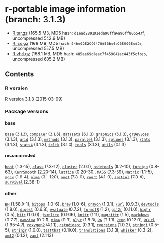 
r-portable image information (branch: 3.1.3)
==========

- [R.tar.gz](https://rportable.blob.core.windows.net/r-portable/3.1.3/R.tar.gz) (165.5 MB, MD5 hash: `d1ead289101eda90ffa6a96ff805543f`, uncompressed 542.9 MB)
- [R.iso.gz](https://rportable.blob.core.windows.net/r-portable/3.1.3/R.iso.gz) (166 MB, MD5 hash: `84be0252998478d58bc6a9859085cd2e`, uncompressed 557.5 MB)
- [R.vhd.gz](https://rportable.blob.core.windows.net/r-portable/3.1.3/R.vhd.gz) (168.1 MB, MD5 hash: `485ae69d6eac7f459041ac443f5cfceb`, uncompressed 605.2 MB)



## Contents

### R version

R version 3.1.3 (2015-03-09)

### Package versions

####  base 
[`base`](http://cran.r-project.org/package=base) (3.1.3),
[`compiler`](http://cran.r-project.org/package=compiler) (3.1.3),
[`datasets`](http://cran.r-project.org/package=datasets) (3.1.3),
[`graphics`](http://cran.r-project.org/package=graphics) (3.1.3),
[`grDevices`](http://cran.r-project.org/package=grDevices) (3.1.3),
[`grid`](http://cran.r-project.org/package=grid) (3.1.3),
[`methods`](http://cran.r-project.org/package=methods) (3.1.3),
[`parallel`](http://cran.r-project.org/package=parallel) (3.1.3),
[`splines`](http://cran.r-project.org/package=splines) (3.1.3),
[`stats`](http://cran.r-project.org/package=stats) (3.1.3),
[`stats4`](http://cran.r-project.org/package=stats4) (3.1.3),
[`tcltk`](http://cran.r-project.org/package=tcltk) (3.1.3),
[`tools`](http://cran.r-project.org/package=tools) (3.1.3),
[`utils`](http://cran.r-project.org/package=utils) (3.1.3) 
####  recommended 
[`boot`](http://cran.r-project.org/package=boot) (1.3-15),
[`class`](http://cran.r-project.org/package=class) (7.3-12),
[`cluster`](http://cran.r-project.org/package=cluster) (2.0.1),
[`codetools`](http://cran.r-project.org/package=codetools) (0.2-10),
[`foreign`](http://cran.r-project.org/package=foreign) (0.8-63),
[`KernSmooth`](http://cran.r-project.org/package=KernSmooth) (2.23-14),
[`lattice`](http://cran.r-project.org/package=lattice) (0.20-30),
[`MASS`](http://cran.r-project.org/package=MASS) (7.3-39),
[`Matrix`](http://cran.r-project.org/package=Matrix) (1.1-5),
[`mgcv`](http://cran.r-project.org/package=mgcv) (1.8-4),
[`nlme`](http://cran.r-project.org/package=nlme) (3.1-120),
[`nnet`](http://cran.r-project.org/package=nnet) (7.3-9),
[`rpart`](http://cran.r-project.org/package=rpart) (4.1-9),
[`spatial`](http://cran.r-project.org/package=spatial) (7.3-9),
[`survival`](http://cran.r-project.org/package=survival) (2.38-1) 
####  other 
[`BH`](http://cran.r-project.org/package=BH) (1.58.0-1),
[`bitops`](http://cran.r-project.org/package=bitops) (1.0-6),
[`brew`](http://cran.r-project.org/package=brew) (1.0-6),
[`crayon`](http://cran.r-project.org/package=crayon) (1.3.1),
[`curl`](http://cran.r-project.org/package=curl) (0.9.3),
[`devtools`](http://cran.r-project.org/package=devtools) (1.8.0),
[`digest`](http://cran.r-project.org/package=digest) (0.6.8),
[`evaluate`](http://cran.r-project.org/package=evaluate) (0.7.2),
[`formatR`](http://cran.r-project.org/package=formatR) (1.2),
[`git2r`](http://cran.r-project.org/package=git2r) (0.11.0),
[`highr`](http://cran.r-project.org/package=highr) (0.5),
[`httr`](http://cran.r-project.org/package=httr) (1.0.0),
[`jsonlite`](http://cran.r-project.org/package=jsonlite) (0.9.16),
[`knitr`](http://cran.r-project.org/package=knitr) (1.11),
[`magrittr`](http://cran.r-project.org/package=magrittr) (1.5),
[`markdown`](http://cran.r-project.org/package=markdown) (0.7.7),
[`memoise`](http://cran.r-project.org/package=memoise) (0.2.1),
[`mime`](http://cran.r-project.org/package=mime) (0.3),
[`plyr`](http://cran.r-project.org/package=plyr) (1.8.3),
[`R6`](http://cran.r-project.org/package=R6) (2.1.1),
[`Rcpp`](http://cran.r-project.org/package=Rcpp) (0.12.0),
[`RCurl`](http://cran.r-project.org/package=RCurl) (1.95-4.7),
[`roxygen2`](http://cran.r-project.org/package=roxygen2) (4.1.1),
[`rstudioapi`](http://cran.r-project.org/package=rstudioapi) (0.3.1),
[`rversions`](http://cran.r-project.org/package=rversions) (1.0.2),
[`stringi`](http://cran.r-project.org/package=stringi) (0.5-5),
[`stringr`](http://cran.r-project.org/package=stringr) (1.0.0),
[`testthat`](http://cran.r-project.org/package=testthat) (0.10.0),
[`translations`](http://cran.r-project.org/package=translations) (3.1.3),
[`whisker`](http://cran.r-project.org/package=whisker) (0.3-2),
[`xml2`](http://cran.r-project.org/package=xml2) (0.1.2),
[`yaml`](http://cran.r-project.org/package=yaml) (2.1.13) 
